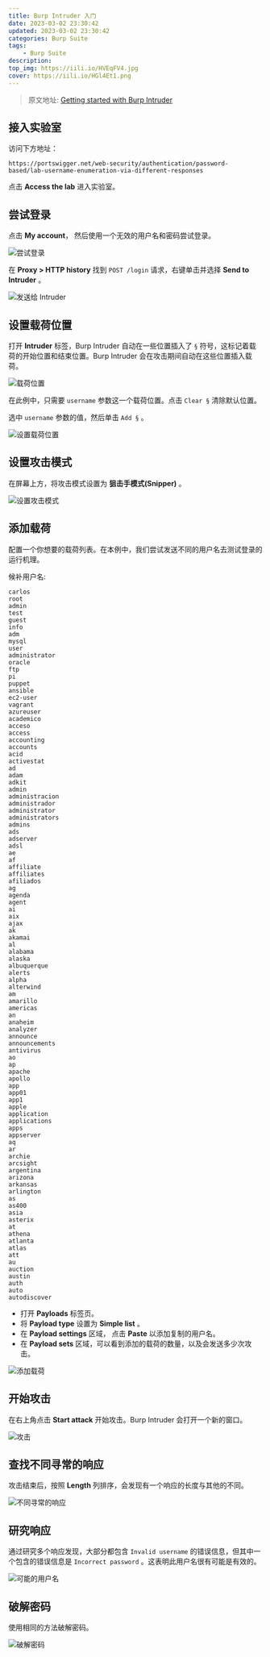 ```yaml
---
title: Burp Intruder 入门
date: 2023-03-02 23:30:42
updated: 2023-03-02 23:30:42
categories: Burp Suite
tags:
    - Burp Suite
description:
top_img: https://iili.io/HVEqFV4.jpg
cover: https://iili.io/HGl4Et1.png
---
```


> 原文地址: [Getting started with Burp Intruder](https://portswigger.net/burp/documentation/desktop/tools/intruder/getting-started)

## 接入实验室

访问下方地址：

```http
https://portswigger.net/web-security/authentication/password-based/lab-username-enumeration-via-different-responses
```

点击 **Access the lab** 进入实验室。

## 尝试登录

点击 **My account**， 然后使用一个无效的用户名和密码尝试登录。

![尝试登录](https://iili.io/HVMMFu1.png)

在 **Proxy > HTTP history** 找到 `POST /login` 请求，右键单击并选择 **Send to Intruder** 。

![发送给 Intruder](https://iili.io/HVM8xK7.png)

## 设置载荷位置

打开 **Intruder** 标签，Burp Intruder 自动在一些位置插入了 `§` 符号，这标记着载荷的开始位置和结束位置。Burp Intruder 会在攻击期间自动在这些位置插入载荷。

![载荷位置](https://iili.io/HVVv8zv.png)

在此例中，只需要 `username` 参数这一个载荷位置。点击 `Clear §` 清除默认位置。

选中 `username` 参数的值，然后单击 `Add §` 。

![设置载荷位置](https://iili.io/HVhuvBp.png)

## 设置攻击模式

在屏幕上方，将攻击模式设置为 **狙击手模式(Snipper)** 。

![设置攻击模式](https://iili.io/HVj2OOP.png)

## 添加载荷

配置一个你想要的载荷列表。在本例中，我们尝试发送不同的用户名去测试登录的运行机理。

候补用户名:

```username
carlos
root
admin
test
guest
info
adm
mysql
user
administrator
oracle
ftp
pi
puppet
ansible
ec2-user
vagrant
azureuser
academico
acceso
access
accounting
accounts
acid
activestat
ad
adam
adkit
admin
administracion
administrador
administrator
administrators
admins
ads
adserver
adsl
ae
af
affiliate
affiliates
afiliados
ag
agenda
agent
ai
aix
ajax
ak
akamai
al
alabama
alaska
albuquerque
alerts
alpha
alterwind
am
amarillo
americas
an
anaheim
analyzer
announce
announcements
antivirus
ao
ap
apache
apollo
app
app01
app1
apple
application
applications
apps
appserver
aq
ar
archie
arcsight
argentina
arizona
arkansas
arlington
as
as400
asia
asterix
at
athena
atlanta
atlas
att
au
auction
austin
auth
auto
autodiscover
```

* 打开 **Payloads** 标签页。
* 将 **Payload type** 设置为 **Simple list** 。
* 在 **Payload settings** 区域， 点击 **Paste** 以添加复制的用户名。
* 在 **Payload sets** 区域，可以看到添加的载荷的数量，以及会发送多少次攻击。

![添加载荷](https://iili.io/HVO9jLu.png)

## 开始攻击

在右上角点击 **Start attack** 开始攻击。Burp Intruder 会打开一个新的窗口。

![攻击](https://iili.io/HVvYiHG.png)

## 查找不同寻常的响应

攻击结束后，按照 **Length** 列排序，会发现有一个响应的长度与其他的不同。

![不同寻常的响应](https://iili.io/HVvcChl.png)

## 研究响应

通过研究多个响应发现，大部分都包含 `Invalid username` 的错误信息，但其中一个包含的错误信息是 `Incorrect password` 。这表明此用户名很有可能是有效的。

![可能的用户名](https://iili.io/HVUC6mP.png)

## 破解密码

使用相同的方法破解密码。

![破解密码](https://iili.io/HVgQ0yQ.png)
